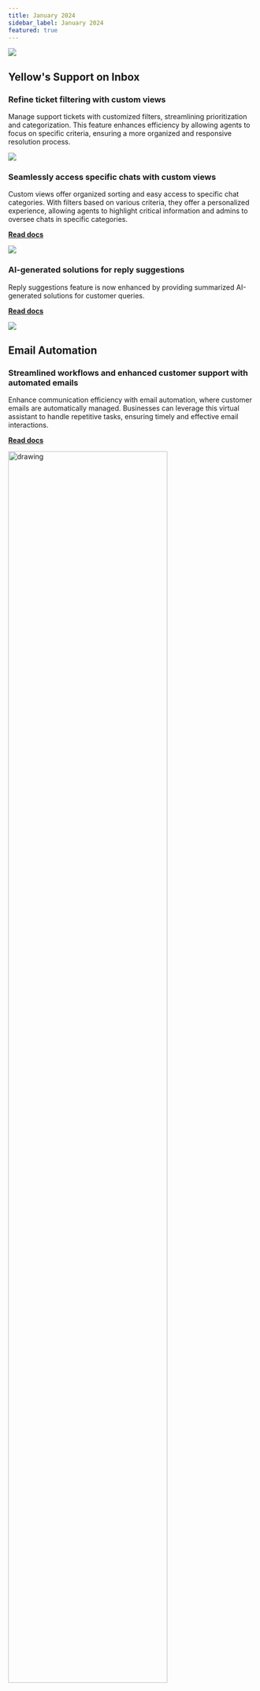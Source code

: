 ```yaml
---
title: January 2024
sidebar_label: January 2024
featured: true
---
```


![](https://i.imgur.com/hIGEIJL.png)

## Yellow's Support on Inbox

### Refine ticket filtering with custom views 

Manage support tickets with customized filters, streamlining prioritization and categorization. This feature enhances efficiency by allowing agents to focus on specific criteria, ensuring a more organized and responsive resolution process.

![](https://i.imgur.com/3QaklhO.png)


### Seamlessly access specific chats with custom views 

Custom views offer organized sorting and easy access to specific chat categories. With filters based on various criteria, they offer a personalized experience, allowing agents to highlight critical information and admins to oversee chats in specific categories.
 
**[Read docs](https://docs.yellow.ai/docs/platform_concepts/inbox/chats/customview)**

![](https://i.imgur.com/zjtD8t8.png)

### AI-generated solutions for reply suggestions

Reply suggestions feature is now enhanced by providing summarized AI-generated solutions for customer queries.

**[Read docs](https://docs.yellow.ai/docs/platform_concepts/inbox/chats/genai#reply-suggestions-for-conversation-improvement)**

![](https://i.imgur.com/hP9CG0q.png)

## Email Automation

### Streamlined workflows and enhanced customer support with automated emails

Enhance communication efficiency with email automation, where customer emails are automatically managed. Businesses can leverage this virtual assistant to handle repetitive tasks, ensuring timely and effective email interactions.

**[Read docs](https://docs.yellow.ai/docs/platform_concepts/emailAutomation)** 

<img src="https://i.imgur.com/5G0GUER.png" alt="drawing" width="80%"/>

## Yellow-G

Tailor your bot's tone to match your preferred response style. Yellow.ai provides four distinct tones, allowing you to customize your bot's interactions with the users. 

**[Read docs](https://docs.yellow.ai/docs/platform_concepts/studio/kb/advancedsettings#set-tone-for-your-bot-responses)**


The tones are as follows:

| Tones               | Descriptions                                                  | Example                                                          |
|---------------------|---------------------------------------------------------------|------------------------------------------------------------------|
| Empathetic          | Responds in a way that acknowledges and reflects the user's emotions.              | <img src="https://i.imgur.com/J41xQmE.png" alt="drawing" width="70%"/>                   |
| Formal              | Uses a professional and formal tone in responses.          | <img src="https://i.imgur.com/fTfC4JQ.png" alt="drawing" width="70%"/>                |
| Short Answers       | Conveys information concisely with brief responses and minimal descriptions. | <img src="https://i.imgur.com/V7UUsvi.png" alt="drawing" width="70%"/>                   |
| Instructions based  | Provides responses in a clear instructional format.            | <img src="https://i.imgur.com/xn3jBdH.png" alt="drawing" width="70%"/>  |



### Automate fallback messages for proactive suggestions 

This feature lets the bot show the closest best options as a fallback when the bot does not understand user queries. The fallback message can be customized based on your preference.

[**Read docs**](https://docs.yellow.ai/docs/platform_concepts/studio/kb/advancedsettings#automate-fallback-for-your-bot)


**Fallback message:**

<img src="https://i.imgur.com/E5TIZkO.png" alt="drawing" width="50%"/>

**Result:**

<img src="https://i.imgur.com/v1D5hUQ.png" alt="drawing" width="50%"/>

### Introducing Prompt Executor node for real-time responses

Use the Prompt Executor node to retrieve real-time responses from a language model and showcase them to your users. 

**[Read docs](https://docs.yellow.ai/docs/platform_concepts/studio/build/nodes/action-nodes#112-prompt-executor-node)**

![](https://i.imgur.com/CxfWe3Y.gif)

### Improved bot logs for simplified debugging 

The debug logs will now be accessible real-time for **Sandbox** and **Staging** directly from the ongoing conversation. For **Production**, it will be available 15 minutes after the conversation ends.


## Reporting & Analytics 

### Introducing Group by feature for Integer columns

When dealing with a column containing integer values, you can use the Group By feature. Without adding buckets, the generated data will be extensive, including all the integer numbers present in the table.

**[Read docs](https://docs.yellow.ai/docs/platform_concepts/growth/dataexplorer/sumarize#group-by)**

<img src="https://i.imgur.com/OXaOX1B.png" alt="drawing" width="60%"/>

### Introducing Knowledgebase report

You can use DataExplorer to review queries handled by the Knowledge Base (query-answer pairs), visualize deflection rates, and analyze resolution rates. This provides insights into ongoing processes, helping agents in identifying areas of failure.

**[Read docs](https://docs.yellow.ai/docs/cookbooks/insights/eventdescriptions#knowledge-base-report-table)**

![](https://i.imgur.com/R5QGPDl.png)

## Channels/Support

### Domain whitelisting for controlled access and robust protection

Domain whitelisting allows you to secure your chatbot and ensures chatbot access only in authorized domains. It prevents unauthorized users from copying the script and embedding the bot on their websites and Mobile SDK apps (Android and iOS apps).

**[Read docs](https://docs.yellow.ai/docs/platform_concepts/channelConfiguration/domain-whitelisting)**

<img src="https://i.imgur.com/VDKGR9u.png" alt="drawing" width="70%"/>
